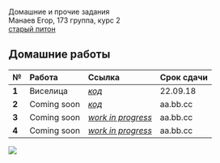 Домашние и прочие задания  
Манаев Егор, 173 группа, курс 2  
[старый питон](https://github.com/Daedling/Python)

## Домашние работы
**№**|**Работа**|**Ссылка**|**Срок сдачи**  
---|:---|:---|:---  
**1**|Виселица|[*код*](https://github.com/Daedling/NewPython/tree/master/homework/HW-001-22.09.18)|22.09.18
**2**|Coming soon|[*код*](https://github.com/Daedling/NewPython/tree/master/homework/HW-002-06.10.18)|aa.bb.cc
**3**|Coming soon|[*work in progress*](https://giphy.com/embed/VjAB0fOmK15Ze)|aa.bb.cc
**4**|Coming soon|[*work in progress*](https://giphy.com/embed/VjAB0fOmK15Ze)|aa.bb.cc  

![](https://i.redd.it/ifk7i2iqu8l11.png)
